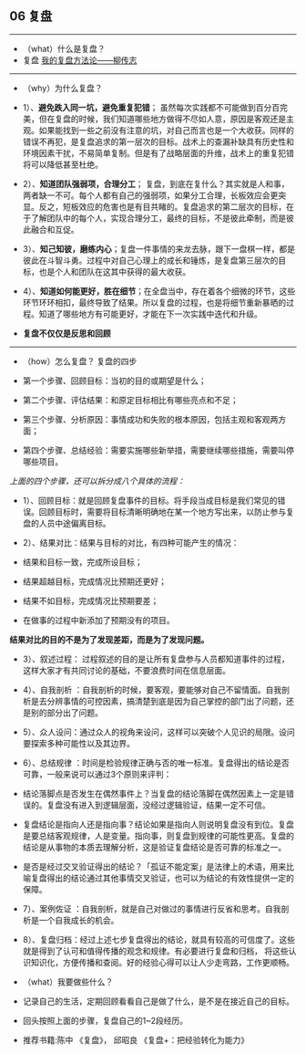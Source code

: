 ## 06 复盘

----
- （what）什么是复盘？
 - 复盘 [我的复盘方法论——柳传志](http://36kr.com/p/5057850.html)
 
 ---
- （why）为什么复盘？

 - 1）、**避免跌入同一坑，避免重复犯错**；
 虽然每次实践都不可能做到百分百完美，但在复盘的时候，我们知道哪些地方做得不尽如人意，原因是客观还是主观。如果能找到一些之前没有注意的坑，对自己而言也是一个大收获。同样的错误不再犯，是复盘追求的第一层次的目标。战术上的查漏补缺具有历史性和环境因素干扰，不易简单复制。但是有了战略层面的升维，战术上的重复犯错将可以降低甚至杜绝。

 - 2）、**知道团队强弱项，合理分工**；
 复盘，到底在复什么？其实就是人和事，两者缺一不可。每个人都有自己的强弱项，如果分工合理，长板效应会更突显。反之，短板效应的危害也是有目共睹的。复盘追求的第二层次的目标，在于了解团队中的每个人，实现合理分工，最终的目标，不是彼此牵制，而是彼此融合和互促。

 - 3）、**知己知彼，磨练内心**；复盘一件事情的来龙去脉，跟下一盘棋一样，都是彼此在斗智斗勇。过程中对自己心理上的成长和锤炼，是复盘第三层次的目标，也是个人和团队在这其中获得的最大收获。

 - 4）、**知道如何能更好，胜在细节**；在全盘当中，存在着各个细微的环节，这些环节环环相扣，最终导致了结果。所以复盘的过程，也是将细节重新暴晒的过程。知道了哪些地方有可能更好，才能在下一次实践中迭代和升级。 
 - **复盘不仅仅是反思和回顾**
  
 ---
 
- （how）怎么复盘？ 复盘的四步

 - 第一个步骤、回顾目标：当初的目的或期望是什么；

 - 第二个步骤、评估结果：和原定目标相比有哪些亮点和不足；

 - 第三个步骤、分析原因：事情成功和失败的根本原因，包括主观和客观两方面；

 - 第四个步骤、总结经验：需要实施哪些新举措，需要继续哪些措施，需要叫停哪些项目。

*上面的四个步骤，还可以拆分成八个具体的流程：*

- 1）、回顾目标：就是回顾复盘事件的目标。将手段当成目标是我们常见的错误。回顾目标时，需要将目标清晰明确地在某一个地方写出来，以防止参与复盘的人员中途偏离目标。

- 2）、结果对比：结果与目标的对比，有四种可能产生的情况：

 - 结果和目标一致，完成所设目标；

 - 结果超越目标，完成情况比预期还更好；

 - 结果不如目标，完成情况比预期要差；

 - 在做事的过程中新添加了预期没有的项目。

**结果对比的目的不是为了发现差距，而是为了发现问题。**

- 3）、叙述过程： 过程叙述的目的是让所有复盘参与人员都知道事件的过程，这样大家才有共同讨论的基础，不要浪费时间在信息层面。

- 4）、自我剖析 ：自我剖析的时候，要客观，要能够对自己不留情面。自我剖析是去分辨事情的可控因素，搞清楚到底是因为自己掌控的部门出了问题，还是别的部分出了问题。

- 5）、众人设问：通过众人的视角来设问，这样可以突破个人见识的局限。设问要探索多种可能性以及其边界。

- 6）、总结规律 ：时间是检验规律正确与否的唯一标准。复盘得出的结论是否可靠，一般来说可以通过3个原则来评判：

 - 结论落脚点是否发生在偶然事件上？当复盘的结论落脚在偶然因素上一定是错误的。复盘没有进入到逻辑层面，没经过逻辑验证，结果一定不可信。

 - 复盘结论是指向人还是指向事？结论如果是指向人则说明复盘没有到位。复盘是要总结客观规律，人是变量。指向事，则复盘到规律的可能性更高。复盘的结论是从事物的本质去理解分析，这是验证复盘结论是否可靠的标准之一。

 - 是否是经过交叉验证得出的结论？「孤证不能定案」是法律上的术语，用来比喻复盘得出的结论通过其他事情交叉验证，也可以为结论的有效性提供一定的保障。

- 7）、案例佐证 ：自我剖析，就是自己对做过的事情进行反省和思考。自我剖析是一个自我成长的机会。

- 8）、复盘归档：经过上述七步复盘得出的结论，就具有较高的可信度了。这些就是得到了认可和值得传播的观念和规律。有必要进行复盘和归档， 将这些认识知识化，方便传播和查阅。好的经验心得可以让人少走弯路，工作更顺畅。 

- （what）我要做些什么？

 - 记录自己的生活，定期回顾看看自己是做了什么，是不是在接近自己的目标。
 - 回头按照上面的步骤，复盘自己的1~2段经历。
 - 推荐书籍:陈中 《复盘》， 邱昭良 《复盘+：把经验转化为能力》
